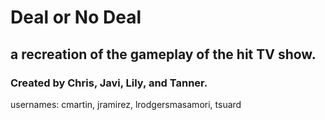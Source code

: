 # Deal or No Deal
## a recreation of the gameplay of the hit TV show.
### Created by Chris, Javi, Lily, and Tanner.
usernames: cmartin, jramirez, lrodgersmasamori, tsuard
